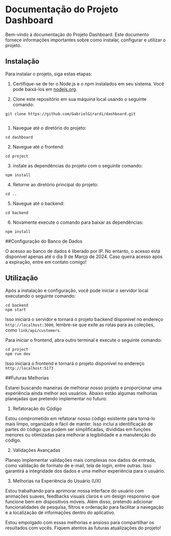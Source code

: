 # Documentação do Projeto Dashboard

Bem-vindo à documentação do Projeto Dashboard. Este documento fornece informações importantes sobre como instalar, configurar e utilizar o projeto.

## Instalação

Para instalar o projeto, siga estas etapas:

1. Certifique-se de ter o Node.js e o npm instalados em seu sistema. Você pode baixá-los em [nodejs.org](https://nodejs.org/).

2. Clone este repositório em sua máquina local usando o seguinte comando:

```
git clone https://github.com/GabrielGirardi/dashboard.git
   
```

1. Navegue até o diretório do projeto:

```
cd dashboard
```

2. Navegue até o frontend:

```
cd project
```

3. instale as dependências do projeto com o seguinte comando:

```
npm install
```

4. Retorne ao diretório principal do projeto:

```
cd ..
```

5. Navegue até o backend:

```
cd backend
```

6. Novamente execute o comando para baixar as dependências:

```
npm install
```

##Configuração do Banco de Dados

O acesso ao banco de dados é liberado por IP. No entanto, o acesso está disponível apenas até o dia 9 de Marçp de 2024. Caso queira acesso após a expiração, entre em contato comigo!

## Utilização

Após a instalação e configuração, você pode iniciar o servidor local executando o seguinte comando:

```
cd backend
npm start
```

Isso iniciará o servidor e tornará o projeto backend disponível no endereço `http://localhost:3000`, lembre-se que exite as rotas para as coleções, como `link/api/customers`.

Para iniciar o frontend, abra outro terminal e execute o seguinte comando:

```
cd project
npm run dev
```

Isso iniciará o frontend e tornará o projeto disponível no endereço `http://localhost:5173`

##Futuras Melhorias

Estarei buscando maneiras de melhorar nosso projeto e proporcionar uma experiência ainda melhor aos usuários. Abaixo estão algumas melhorias planejadas que pretendo implementar no futuro:

1. Refatoração do Código

Estou comprometido em refatorar nosso código existente para torná-lo mais limpo, organizado e fácil de manter. Isso inclui a identificação de partes do código que podem ser simplificadas, divididas em funções menores ou otimizadas para melhorar a legibilidade e a manutenção do código.

2. Validações Avançadas

Planejo implementar validações mais complexas nos dados de entrada, como validação de formato de e-mail, tela de login, entre outras. Isso garantirá a integridade dos dados e uma melhor experiência para o usuário.

3. Melhorias na Experiência do Usuário (UX)

Estou trabalhando para aprimorar nossa interface do usuário com animações suaves, feedbacks visuais claros e um design responsivo que funcione bem em dispositivos móveis. Além disso, pretendo adicionar funcionalidades de pesquisa, filtros e ordenação para facilitar a navegação e a localização de informações dentro do aplicativo.

Estou empolgado com essas melhorias e ansioso para compartilhar os resultados com vocês. Fiquem atentos às futuras atualizações do projeto!
